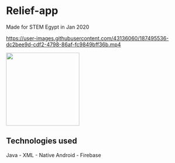 # Relief-app
Made for STEM Egypt in Jan 2020



https://user-images.githubusercontent.com/43136060/187495536-dc2bee9d-cdf2-4798-86af-fc9849bff36b.mp4

<a href="https://drive.google.com/file/d/16oicnQkgvs89GPjaLbIQHl0-omb99sTF">
  <img src="https://user-images.githubusercontent.com/43136060/187506100-53afd2ba-4ceb-4a45-9e9e-8cfeddb416eb.png" width="200">
</a>

## Technologies used
Java - XML - Native Android - Firebase
